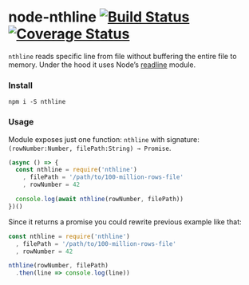 # node-nthline [![Build Status](https://travis-ci.org/BorisChumichev/node-nthline.svg?branch=master)](https://travis-ci.org/BorisChumichev/node-nthline) [![Coverage Status](https://coveralls.io/repos/github/BorisChumichev/node-nthline/badge.svg)](https://coveralls.io/github/BorisChumichev/node-nthline)

`nthline` reads specific line from file without buffering the entire file to memory. Under the hood it uses Node’s [readline](https://nodejs.org/api/readline.html) module.

### Install

```
npm i -S nthline
```

### Usage

Module exposes just one function: `nthline` with signature: `(rowNumber:Number, filePath:String) → Promise`.

```javascript
(async () => {
  const nthline = require('nthline')
    , filePath = '/path/to/100-million-rows-file'
    , rowNumber = 42

  console.log(await nthline(rowNumber, filePath))
})()
```

Since it returns a promise you could rewrite previous example like that:

```javascript
const nthline = require('nthline')
  , filePath = '/path/to/100-million-rows-file'
  , rowNumber = 42

nthline(rowNumber, filePath)
  .then(line => console.log(line))

```

